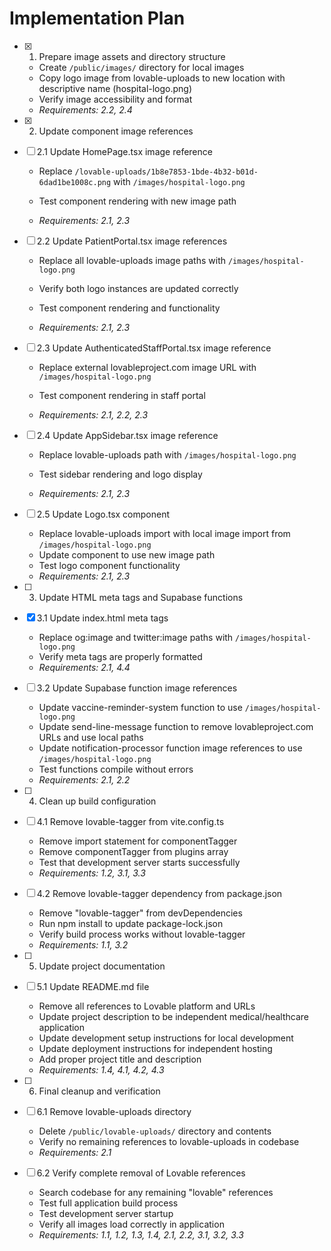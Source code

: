 # Implementation Plan

- [x] 1. Prepare image assets and directory structure


  - Create `/public/images/` directory for local images
  - Copy logo image from lovable-uploads to new location with descriptive name (hospital-logo.png)
  - Verify image accessibility and format
  - _Requirements: 2.2, 2.4_

- [x] 2. Update component image references


- [ ] 2.1 Update HomePage.tsx image reference
  - Replace `/lovable-uploads/1b8e7853-1bde-4b32-b01d-6dad1be1008c.png` with `/images/hospital-logo.png`
  - Test component rendering with new image path


  - _Requirements: 2.1, 2.3_

- [ ] 2.2 Update PatientPortal.tsx image references
  - Replace all lovable-uploads image paths with `/images/hospital-logo.png`


  - Verify both logo instances are updated correctly
  - Test component rendering and functionality
  - _Requirements: 2.1, 2.3_



- [ ] 2.3 Update AuthenticatedStaffPortal.tsx image reference
  - Replace external lovableproject.com image URL with `/images/hospital-logo.png`


  - Test component rendering in staff portal
  - _Requirements: 2.1, 2.2, 2.3_

- [ ] 2.4 Update AppSidebar.tsx image reference
  - Replace lovable-uploads path with `/images/hospital-logo.png`

  - Test sidebar rendering and logo display
  - _Requirements: 2.1, 2.3_

- [ ] 2.5 Update Logo.tsx component
  - Replace lovable-uploads import with local image import from `/images/hospital-logo.png`
  - Update component to use new image path
  - Test logo component functionality
  - _Requirements: 2.1, 2.3_

- [ ] 3. Update HTML meta tags and Supabase functions
- [x] 3.1 Update index.html meta tags


  - Replace og:image and twitter:image paths with `/images/hospital-logo.png`
  - Verify meta tags are properly formatted
  - _Requirements: 2.1, 4.4_

- [ ] 3.2 Update Supabase function image references
  - Update vaccine-reminder-system function to use `/images/hospital-logo.png`
  - Update send-line-message function to remove lovableproject.com URLs and use local paths
  - Update notification-processor function image references to use `/images/hospital-logo.png`
  - Test functions compile without errors
  - _Requirements: 2.1, 2.2_

- [ ] 4. Clean up build configuration
- [ ] 4.1 Remove lovable-tagger from vite.config.ts
  - Remove import statement for componentTagger
  - Remove componentTagger from plugins array
  - Test that development server starts successfully
  - _Requirements: 1.2, 3.1, 3.3_

- [ ] 4.2 Remove lovable-tagger dependency from package.json
  - Remove "lovable-tagger" from devDependencies
  - Run npm install to update package-lock.json
  - Verify build process works without lovable-tagger
  - _Requirements: 1.1, 3.2_

- [ ] 5. Update project documentation
- [ ] 5.1 Update README.md file
  - Remove all references to Lovable platform and URLs
  - Update project description to be independent medical/healthcare application
  - Update development setup instructions for local development
  - Update deployment instructions for independent hosting
  - Add proper project title and description
  - _Requirements: 1.4, 4.1, 4.2, 4.3_

- [ ] 6. Final cleanup and verification
- [ ] 6.1 Remove lovable-uploads directory
  - Delete `/public/lovable-uploads/` directory and contents
  - Verify no remaining references to lovable-uploads in codebase
  - _Requirements: 2.1_

- [ ] 6.2 Verify complete removal of Lovable references
  - Search codebase for any remaining "lovable" references
  - Test full application build process
  - Test development server startup
  - Verify all images load correctly in application
  - _Requirements: 1.1, 1.2, 1.3, 1.4, 2.1, 2.2, 3.1, 3.2, 3.3_